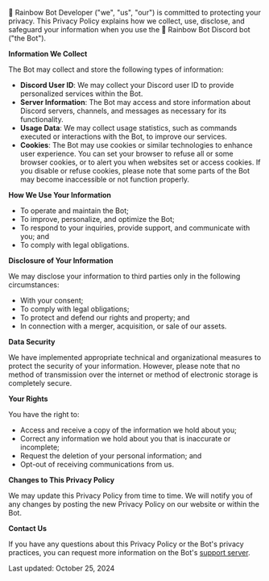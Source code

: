 🌈 Rainbow Bot Developer ("we", "us", "our") is committed to protecting your privacy. This Privacy Policy explains how we collect, use, disclose, and safeguard your information when you use the 🌈 Rainbow Bot Discord bot ("the Bot").

**Information We Collect**

The Bot may collect and store the following types of information:

 - **Discord User ID**: We may collect your Discord user ID to provide personalized services within the Bot.
 - **Server Information**: The Bot may access and store information about Discord servers, channels, and messages as necessary for its functionality.
 - **Usage Data**: We may collect usage statistics, such as commands executed or interactions with the Bot, to improve our services.
 - **Cookies**: The Bot may use cookies or similar technologies to enhance user experience. You can set your browser to refuse all or some browser cookies, or to alert you when websites set or access cookies. If you disable or refuse cookies, please note that some parts of the Bot may become inaccessible or not function properly.

**How We Use Your Information**

 - To operate and maintain the Bot;
 - To improve, personalize, and optimize the Bot;
 - To respond to your inquiries, provide support, and communicate with you; and
 - To comply with legal obligations.

**Disclosure of Your Information**

We may disclose your information to third parties only in the following circumstances:

 - With your consent;
 - To comply with legal obligations;
 - To protect and defend our rights and property; and
 - In connection with a merger, acquisition, or sale of our assets.

**Data Security**

We have implemented appropriate technical and organizational measures to protect the security of your information. However, please note that no method of transmission over the internet or method of electronic storage is completely secure.

**Your Rights**

You have the right to:

 - Access and receive a copy of the information we hold about you;
 - Correct any information we hold about you that is inaccurate or incomplete;
 - Request the deletion of your personal information; and
 - Opt-out of receiving communications from us.

**Changes to This Privacy Policy**

We may update this Privacy Policy from time to time. We will notify you of any changes by posting the new Privacy Policy on our website or within the Bot.

**Contact Us**

If you have any questions about this Privacy Policy or the Bot's privacy practices, you can request more information on the Bot's [support server](https://discord.com/invite/5x3xBSdWbE).

Last updated: October 25, 2024
